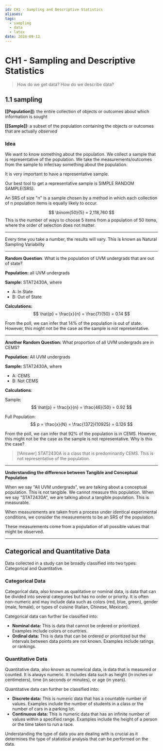 ```yaml
---
id: CH1 - Sampling and Descriptive Statistics
aliases: 
tags:
  - sampling
  - data
  - latex
date: 2024-09-12
---
```

# CH1 - Sampling and Descriptive Statistics

> How do we get data?
> How do we describe data?

## 1.1 sampling

**[[Population]]:** the entire collection of objects or outcomes about which information is sought

**[[Sample]]:** a subset of the population containing the objects or outcomes that are actually _observed_

### Idea

We want to know something about the population. We collect a sample that is representative of the population. We take the measurements/outcomes from the sample to infer/say something about the population.

It is very important to have a representative sample.

Our best tool to get a representative sample is SIMPLE RANDOM SAMPLE(SRS).

An SRS of size "n" is a sample chosen by a method in which each collection of n population items is equally likely to occur.

$$ \binom{50}{5} = 2,118,760 $$
This is the number of ways to choose 5 items from a population of 50 items, where the order of selection does not matter.

---

Every time you take a number, the results will vary. This is known as Natural Sampling Variability

---

**Random Question**: What is the population of UVM undergrads that are out of state?

**Population:** all UVM undergrads

**Sample:** STAT2430A, where

- A: In State
- B: Out of State

**Calculations:**
$$ \hat{p} = \frac{x}{n} = \frac{7}{50} = 0.14 $$

From the poll, we can infer that 14% of the population is out of state. However, this might not be the case as the sample is not representative.

---

**Another Random Question:** What proportion of all UVM undergrads are in CEMS?

**Population:** All UVM undergrads

**Sample:** STAT2430A, where

- A: CEMS
- B: Not CEMS

**Calculations**:

Sample:
$$ \hat{p} = \frac{x}{n} = \frac{46}{50} = 0.92 $$

Full Population:
$$ p = \frac{x}{N} = \frac{1372}{10925} = 0.126 $$

From the poll, we can infer that 92% of the population is in CEMS. However, this might not be the case as the sample is not representative. Why is this the case?

> [!Answer]
> STAT2430A is a class that is predominantly CEMS. This is not representative of the population.

---

**Understanding the difference between Tangible and Conceptual Population**

When we say "All UVM undergrads", we are talking about a conceptual population. This is not tangible. We cannot measure this population.
When we say "STAT2430A", we are talking about a tangible population. This is measurable.

When measurements are taken from a process under identical experimental conditions, we consider the measurements to be an SRS of the population.

These measurements come from a population of all possible values that might be observed.

---

## Categorical and Quantitative Data

Data collected in a study can be broadly classified into two types: Categorical and Quantitative.

### Categorical Data

Categorical data, also known as qualitative or nominal data, is data that can be divided into several categories but has no order or priority. It is often non-numeric and may include data such as colors (red, blue, green), gender (male, female), or types of cuisine (Italian, Chinese, Mexican).

Categorical data can further be classified into:

- **Nominal data:** This is data that cannot be ordered or prioritized. Examples include colors or countries.
- **Ordinal data:** This is data that can be ordered or prioritized but the intervals between data points are not known. Examples include ratings or rankings.

### Quantitative Data

Quantitative data, also known as numerical data, is data that is measured or counted. It is always numeric. It includes data such as height (in inches or centimeters), time (in seconds or minutes), or age (in years).

Quantitative data can further be classified into:

- **Discrete data:** This is numeric data that has a countable number of values. Examples include the number of students in a class or the number of cars in a parking lot.
- **Continuous data:** This is numeric data that has an infinite number of values within a specified range. Examples include the height of a person or the time taken to run a race.

Understanding the type of data you are dealing with is crucial as it determines the type of statistical analysis that can be performed on the data.
